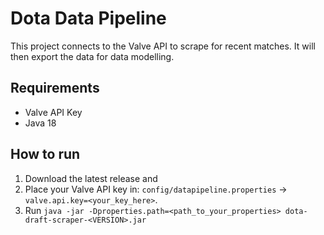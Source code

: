 # Dota Data Pipeline
This project connects to the Valve API to scrape for recent matches. It will then export the data for data modelling.

## Requirements

* Valve API Key
* Java 18

## How to run

1. Download the latest release and
2. Place your Valve API key in: `config/datapipeline.properties` -> `valve.api.key=<your_key_here>`.
3. Run `java -jar -Dproperties.path=<path_to_your_properties> dota-draft-scraper-<VERSION>.jar`
